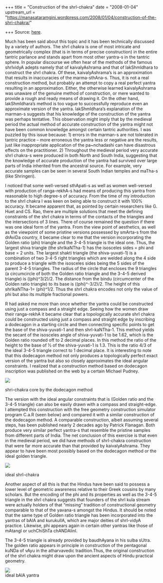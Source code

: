 +++
title = "Construction of the shrI-chakra"
date = "2008-01-04"
upstream_url = "https://manasataramgini.wordpress.com/2008/01/04/construction-of-the-shri-chakra/"

+++
Source: [here](https://manasataramgini.wordpress.com/2008/01/04/construction-of-the-shri-chakra/).

Much has been said about this topic and it has been technically
discussed by a variety of authors. The shrI chakra is one of most
intricate and geometrically complex (that is in terms of precise
construction) in the entire tantric parlance and stands apart from most
other yantra-s in the tantric sphere. In popular discourse we often hear
of the methods of the famous shrIvidyA adepts namely that of
kaivalyAshrama and that of lakShmIdhara to construct the shrI chakra. Of
these, kaivalyAshrama’s is an approximation that results in inaccuracies
of the marma-sthAna-s. Thus, it is not a real construction method, but
probably an attempt to copy a real perfect yantra resulting in an
approximation. Either, the otherwise learned kaivalyAshrama was unaware
of the genuine method of construction, or mere wanted to provide a rough
and ready means of drawing it. On the other hand, lakShmIdhara’s method
is too vague to successfully reproduce even an approximate version of
the yantra. lakShmIdhara’s explanation of the marman-s suggests that his
knowledge of the construction of the yantra was perhaps tentative. This
observation might imply that by the medieval period the actual method of
accurate construction of the yantra might not have been common knowledge
amongst certain tantric authorities. I was puzzled by this issue
because: 1) errors in the marman-s are not tolerated in tantric practice
– more erroneous the yantra less or negative are the results, just like
inappropriate application of the pa\~nchadashi can have disastrous
effects on the practitioner. 2) Throughout the medieval period very
accurate shrI chakra-s were produced in both North and South India,
suggesting that the knowledge of accurate production of the yantra had
survived over large parts of India inherited from the ancestral source.
For example, very accurate samples can be seen in several South Indian
temples and maTha-s (like Shringeri).

I noticed that some well-versed sthApati-s as well as women well-versed
with production of ranga-rekhA-s had means of producing this yantra from
reasonable to high degree-s of accuracy. From the time of my
introduction to the shrI chakra I was keen on being able to construct it
with 100% accuracy. It became apparent that, as pointed by certain
researchers like G. Huet and CS. Rao, there are multiple solutions that
meet the defining constraints of the shrI chakra in terms of the
contacts of the triangles and the intersections of 3 lines. There of
course remained the question if there was one ideal form of the yantra.
From the view point of aesthetics, as well as the viewpoint of some
pristine versions possessed by smArta-s from the drAviDa country, it
became clear to me that the version incorporating the Golden ratio (phi)
triangle and the 3-4-5 triangle is the ideal one. Thus, the largest
shiva triangle (the shrIkaNTha-1) has the isosceles sides = phi and base
= 2 units. The largest shakti triangle (the shiva-yuvati-1) is a
combination of two 3-4-5 right triangles which are welded along the 4
side to produce a triangle with the isosceles sides being the 5 sides of
the parent 3-4-5 triangles. The radius of the circle that encloses the 9
triangles (a circumcircle of both the Golden ratio triangle and the
3-4-5 derived triangle) is ((phi)^3/2)/2. The distance from the bindu
(circumcenter of the Golden ratio triangle) to its base is
((phi)^-3/2)/2. The height of this shrIkaNTha-1= (phi)^1/2. Thus the
shrI chakra encodes not only the value of phi but also its multiple
fractional powers.

R had asked me more than once whether the yantra could be constructed
using just a compass and a straight edge. Seeing how the women draw
their ranga-rekhA it became clear that a topologically accurate shrI
chakra could be constructed using just a compass and straight edge by
inscribing a dodecagon in a starting circle and then connecting specific
points to get the base of the shiva-yuvati-1 and then shrI-kaNTha-1.
This method yields the secant of the isosceles angle of shiva-yuvati-1
to be 1.62, which is the Golden ratio rounded off to 2 decimal places.
In this method the ratio of the height to the base of ½ of the
shiva-yuvati-1 is 1.3. This is the ratio 4/3 of the ideal 3-4-5 triangle
correct to 1 decimal place. It is interesting to note that this
dodecagon method not only produces a topologically perfect exact version
of the yantra but also so closely approximates the ideal angular
constraints. I realized that a construction method based on dodecagon
inscription was published on the web by a certain Michael Pudney.

[![](https://i1.wp.com/bp3.blogger.com/_hjuA1bE0hBw/R4FwmtBucxI/AAAAAAAAABc/TR6ycCHFt2k/s320/duodec_shri_chakra.png)](http://bp3.blogger.com/_hjuA1bE0hBw/R4FwmtBucxI/AAAAAAAAABc/TR6ycCHFt2k/s1600-h/duodec_shri_chakra.png)

shri-chakra core by the dodecagon method

The version with the ideal angular constraints that is (Golden ratio and
the 3-4-5 triangle) can also be easily drawn with a compass and
straight-edge. I attempted this construction with the free geometry
construction simulator program C.a.R (seen below) and compared it with a
similar construction of the dodecagon method. A comparable construction,
albeit assuming several steps, has been published nearly 2 decades ago
by Patrick Flanagan. Both produce very similar perfect yantra-s that
resemble the pristine samples from different parts of India. The net
conclusion of this exercise is that even in the medieval period, we did
have methods of shrI-chakra construction that were far more accurate
than that provided by kaivalyAshrama. They appear to have been most
possibly based on the dodecagon method or the ideal golden triangle.

[![](https://i1.wp.com/bp3.blogger.com/_hjuA1bE0hBw/R4FwmtBucwI/AAAAAAAAABU/ETtK1KNFUW0/s320/correct_shri_chakra.png)](http://bp3.blogger.com/_hjuA1bE0hBw/R4FwmtBucwI/AAAAAAAAABU/ETtK1KNFUW0/s1600-h/correct_shri_chakra.png)

ideal shrI-chakra

Another aspect of all this is that the Hindus have been said to possess
a lower level of geometric awareness relative to their Greek cousins by
many scholars. But the encoding of the phi and its properties as well as
the 3-4-5 triangle in the shrI chakra suggests that founders of the shrI
kula stream were actually holders of that “missing” tradition of
constructional geometry comparable to that of the yavana-s amongst the
Hindus. It should be noted that the same type of Golden ratio triangle
has been incorporated into the yantras of bAlA and kurukullA, which are
major deities of shrI-vidyA practice. Likewise, phi appears again in
certain other yantras like those of mAtangI or uchChiShTa chANDAlinI.

The 3-4-5 triangle is already provided by baudhAyana in his sulba sUtra.
The golden ratio appears in principle in construction of the pentagonal
kuNDa of vAyu in the atharvavedic tradition.Thus, the original
construction of the shrI chakra might draw upon the ancient aspects of
Hindu practical geometry.

[![](https://i1.wp.com/bp0.blogger.com/_hjuA1bE0hBw/R4FyN9BucyI/AAAAAAAAABk/NWcxvW3dZLc/s320/bAlA.png)](http://bp0.blogger.com/_hjuA1bE0hBw/R4FyN9BucyI/AAAAAAAAABk/NWcxvW3dZLc/s1600-h/bAlA.png)  
ideal bAlA yantra

